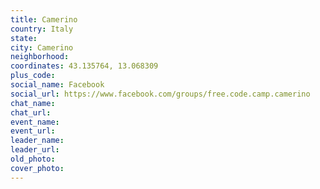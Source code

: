 ```yaml
---
title: Camerino
country: Italy
state: 
city: Camerino
neighborhood: 
coordinates: 43.135764, 13.068309
plus_code:
social_name: Facebook
social_url: https://www.facebook.com/groups/free.code.camp.camerino
chat_name:
chat_url:
event_name:
event_url:
leader_name:
leader_url:
old_photo: 
cover_photo:
---
```

